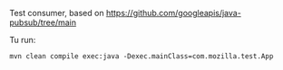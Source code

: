Test consumer, based on https://github.com/googleapis/java-pubsub/tree/main

Tu run:
```
mvn clean compile exec:java -Dexec.mainClass=com.mozilla.test.App
```